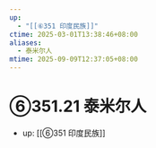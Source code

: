 ```yaml
---
up:
  - "[[⑥351 印度民族]]"
ctime: 2025-03-01T13:38:46+08:00
aliases:
  - 泰米尔人
mtime: 2025-09-09T12:37:05+08:00
---
```


# ⑥351.21 泰米尔人

- up: [[⑥351 印度民族]]
